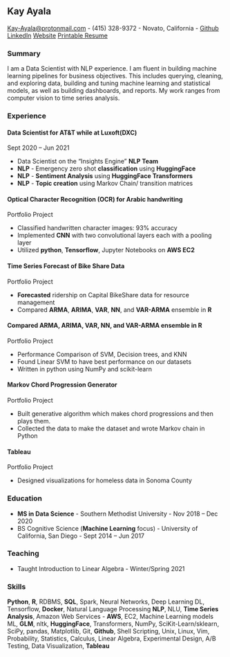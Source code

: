 ## Kay Ayala

Kay-Ayala@protonmail.com \- (415) 328-9372 \- Novato, California \- [Github](https://kaysdata.github.io/) [LinkedIn](https://kaysdata.github.io/) [Website](https://kaysdata.github.io/) [Printable Resume](https://kaysdata.github.io/Home/Kays-Resume-6-6-2022.pdf)


### Summary
I am a Data Scientist with NLP experience. I am fluent in building machine learning pipelines for business objectives. This includes querying, cleaning, and exploring data, building and tuning machine learning and statistical models, as well as building dashboards, and reports. My work ranges from computer vision to time series analysis.

### Experience

#### Data Scientist for AT&T while at Luxoft(DXC)
Sept 2020 – Jun 2021

* Data Scientist on the “Insights Engine” **NLP Team**
* **NLP** - Emergency zero shot **classification** using **HuggingFace**
* **NLP** - **Sentiment Analysis** using **HuggingFace Transformers**
* **NLP** - **Topic creation** using Markov Chain/ transition matrices

#### Optical Character Recognition (OCR) for Arabic handwriting 
Portfolio Project

* Classified handwritten character images: 93% accuracy
* Implemented **CNN** with two convolutional layers each with a pooling layer 
* Utilized **python**, **Tensorflow**, Jupyter Notebooks on **AWS EC2**

#### Time Series Forecast of Bike Share Data
Portfolio Project

* **Forecasted** ridership on Capital BikeShare data for resource management
* Compared **ARMA**, **ARIMA**, **VAR**, **NN**, and **VAR-ARMA** ensemble in **R**

#### Compared ARMA, ARIMA, VAR, NN, and VAR-ARMA ensemble in R
Portfolio Project

* Performance Comparison of SVM, Decision trees, and KNN                          
* Found Linear SVM to have best performance on our datasets
* Written in python using NumPy and scikit-learn

#### Markov Chord Progression Generator 
Portfolio Project

* Built generative algorithm which makes chord progressions and then plays them. 
* Collected the data to make the dataset and wrote Markov chain in Python

#### Tableau								            
Portfolio Project

* Designed visualizations for homeless data in Sonoma County 

### Education 

*  **MS in Data Science** - Southern Methodist University - Nov 2018 – Dec 2020                                                                
* BS Cognitive Science (**Machine Learning** focus) - University of California, San Diego - Sept 2014 – Jun 2017                                                   

		
### Teaching  

* Taught Introduction to Linear Algebra - Winter/Spring 2021
                                                             
### Skills 
**Python**, **R**, RDBMS, **SQL**, Spark, Neural Networks, Deep Learning DL, Tensorflow, **Docker**, Natural Language Processing **NLP**, NLU, **Time Series Analysis**, Amazon Web Services - **AWS**, EC2,  Machine Learning models ML, **GLM**, nltk, **HuggingFace**, Transformers, NumPy, SciKit-Learn/sklearn, SciPy, pandas, Matplotlib, Git, **Github**, Shell Scripting, Unix, Linux, Vim, Probability, Statistics, Calculus, Linear Algebra, Experimental Design, A/B Testing, Data Visualization, **Tableau**